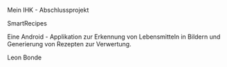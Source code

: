 Mein IHK - Abschlussprojekt

SmartRecipes

Eine Android - Applikation zur Erkennung von Lebensmitteln in Bildern und Generierung von Rezepten zur Verwertung.

Leon Bonde
